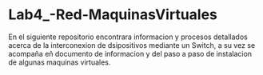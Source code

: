 # Lab4_-Red-MaquinasVirtuales
En el siguiente repositorio encontrara informacion y procesos detallados acerca de la interconexion de dsipositivos mediante un Switch, a su vez se acompaña eñ documento de informacion y del paso a paso de instalacion de algunas maquinas virtuales. 
